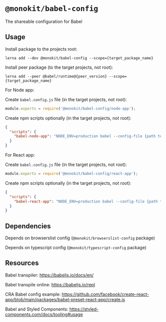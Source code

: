 # `@monokit/babel-config`

The shareable configuration for Babel

## Usage

Install package to the projects root:

```console
lerna add --dev @monokit/babel-config --scope={target_package_name}
```

Install peer package (to the target projects, not root):

```console
lerna add --peer @babel/runtime@{peer_version} --scope={target_package_name}
```

For Node app:

Create `babel.config.js` file (in the target projects, not root):

```javascript
module.exports = require('@monokit/babel-config/node-app');
```

Create npm scripts optionally (in the target projects, not root):

```json
{
  "scripts": {
    "babel-node-app": "NODE_ENV=production babel --config-file {path to babel.config.js} --out-dir {output dir} {input dir} --extensions '.js,.jsx,.ts,.tsx'"
  }
}
```

For React app:

Create `babel.config.js` file (in the target projects, not root):

```javascript
module.exports = require('@monokit/babel-config/react-app');
```

Create npm scripts optionally (in the target projects, not root):

```json
{
  "scripts": {
    "babel-react-app": "NODE_ENV=production babel --config-file {path to babel.config.js} --out-dir {output dir} {input dir} --extensions '.js,.jsx,.ts,.tsx'"
  }
}
```

## Dependencies

Depends on browserslist config (`@monokit/browserslist-config` package)

Depends on typescript config (`@monokit/typescript-config` package)

## Resources

Babel transpiler: https://babeljs.io/docs/en/

Babel transpile online: https://babeljs.io/repl

CRA Babel config example: https://github.com/facebook/create-react-app/blob/main/packages/babel-preset-react-app/create.js

Babel and Styled Components: https://styled-components.com/docs/tooling#usage
